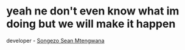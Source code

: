 # yeah ne don't even know what im doing but we will make it happen
 developer - [Songezo Sean Mtengwana](https://songezomtengwana-port.web.app)